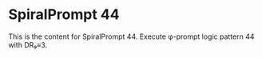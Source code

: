 # SpiralPrompt 44

This is the content for SpiralPrompt 44.
Execute φ-prompt logic pattern 44 with DR₉≡3.